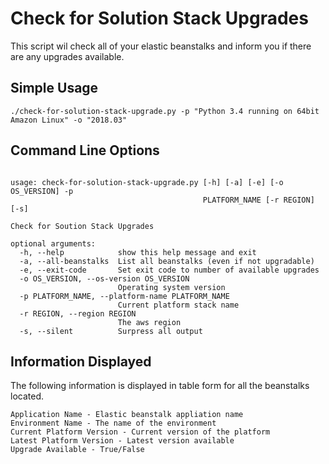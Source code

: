 Check for Solution Stack Upgrades
=========

This script wil check all of your elastic beanstalks and inform you if there are any upgrades available.

## Simple Usage

```
./check-for-solution-stack-upgrade.py -p "Python 3.4 running on 64bit Amazon Linux" -o "2018.03"
```

## Command Line Options

```

usage: check-for-solution-stack-upgrade.py [-h] [-a] [-e] [-o OS_VERSION] -p
                                           PLATFORM_NAME [-r REGION] [-s]

Check for Soution Stack Upgrades

optional arguments:
  -h, --help            show this help message and exit
  -a, --all-beanstalks  List all beanstalks (even if not upgradable)
  -e, --exit-code       Set exit code to number of available upgrades
  -o OS_VERSION, --os-version OS_VERSION
                        Operating system version
  -p PLATFORM_NAME, --platform-name PLATFORM_NAME
                        Current platform stack name
  -r REGION, --region REGION
                        The aws region
  -s, --silent          Surpress all output

```

## Information Displayed

The following information is displayed in table form for all the beanstalks located.

```
Application Name - Elastic beanstalk appliation name
Environment Name - The name of the environment
Current Platform Version - Current version of the platform
Latest Platform Version - Latest version available
Upgrade Available - True/False
```




